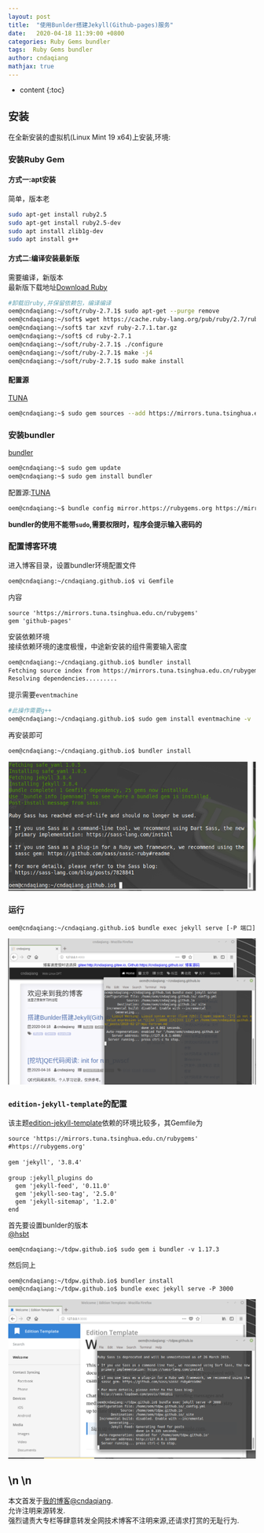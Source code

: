 ```yaml
---
layout: post
title:  "使用Bunlder搭建Jekyll(Github-pages)服务"
date:   2020-04-18 11:39:00 +0800
categories: Ruby Gems bundler
tags:  Ruby Gems bundler
author: cndaqiang
mathjax: true
---
```

* content
{:toc}









## 安装
在全新安装的虚拟机(Linux Mint 19 x64)上安装,环境:

### 安装Ruby Gem
#### 方式一:apt安装
简单，版本老
```bash
sudo apt-get install ruby2.5 
sudo apt-get install ruby2.5-dev
sudo apt install zlib1g-dev
sudo apt install g++
```

#### 方式二:编译安装最新版
需要编译，新版本<br>
最新版下载地址[Download Ruby](https://www.ruby-lang.org/en/downloads/)
```bash
#卸载旧ruby,并保留依赖包，编译编译
oem@cndaqiang:~/soft/ruby-2.7.1$ sudo apt-get --purge remove
oem@cndaqiang:~/soft$ wget https://cache.ruby-lang.org/pub/ruby/2.7/ruby-2.7.1.tar.gz
oem@cndaqiang:~/soft$ tar xzvf ruby-2.7.1.tar.gz
oem@cndaqiang:~/soft$ cd ruby-2.7.1
oem@cndaqiang:~/soft/ruby-2.7.1$ ./configure
oem@cndaqiang:~/soft/ruby-2.7.1$ make -j4
oem@cndaqiang:~/soft/ruby-2.7.1$ sudo make install
```


#### 配置源
[TUNA](https://mirror.tuna.tsinghua.edu.cn/help/rubygems/) 
```bash
oem@cndaqiang:~$ sudo gem sources --add https://mirrors.tuna.tsinghua.edu.cn/rubygems/ --remove https://rubygems.o
```

### 安装bundler
[bundler](https://bundler.io/)
```bash
oem@cndaqiang:~$ sudo gem update
oem@cndaqiang:~$ sudo gem install bundler
```
配置源:[TUNA](https://mirror.tuna.tsinghua.edu.cn/help/rubygems/) 
```bash
oem@cndaqiang:~$ bundle config mirror.https://rubygems.org https://mirrors.tuna.tsinghua.edu.cn/rubygems
```
**bundler的使用不能带`sudo`,需要权限时，程序会提示输入密码的**

### 配置博客环境
进入博客目录，设置bundler环境配置文件
```bash
oem@cndaqiang:~/cndaqiang.github.io$ vi Gemfile
```
内容
```
source 'https://mirrors.tuna.tsinghua.edu.cn/rubygems'
gem 'github-pages'
```
安装依赖环境<br>
接续依赖环境的速度极慢，中途新安装的组件需要输入密度
```bash
oem@cndaqiang:~/cndaqiang.github.io$ bundler install
Fetching source index from https://mirrors.tuna.tsinghua.edu.cn/rubygems/
Resolving dependencies.........
```
提示需要`eventmachine`
```bash
#此操作需要g++
oem@cndaqiang:~/cndaqiang.github.io$ sudo gem install eventmachine -v '1.2.7' --source 'https://mirrors.tuna.tsinghua.edu.cn/rubygems'
```
再安装即可
```bash
oem@cndaqiang:~/cndaqiang.github.io$ bundler install
```
![](/uploads/2020/04/bundler.png)

### 运行
```
oem@cndaqiang:~/cndaqiang.github.io$ bundle exec jekyll serve [-P 端口]
```
![](/uploads/2020/04/blogbun.png)


### `edition-jekyll-template`的配置
该主题[edition-jekyll-template](https://github.com/cndaqiang/edition-jekyll-template)依赖的环境比较多，其Gemfile为
```
source 'https://mirrors.tuna.tsinghua.edu.cn/rubygems'
#https://rubygems.org'

gem 'jekyll', '3.8.4'

group :jekyll_plugins do
  gem 'jekyll-feed', '0.11.0'
  gem 'jekyll-seo-tag', '2.5.0'
  gem 'jekyll-sitemap', '1.2.0'
end
```
首先要设置bunlder的版本<br>
[@hsbt](https://github.com/rbenv/rbenv/issues/1138)
```
oem@cndaqiang:~/tdpw.github.io$ sudo gem i bundler -v 1.17.3
```
然后同上
```
oem@cndaqiang:~/tdpw.github.io$ bundler install
oem@cndaqiang:~/tdpw.github.io$ bundle exec jekyll serve -P 3000
```
![](/uploads/2020/04/bund17.png)

\n
\n
------
本文首发于[我的博客@cndaqiang](https://cndaqiang.github.io/).<br>
允许注明来源转发.<br>
强烈谴责大专栏等肆意转发全网技术博客不注明来源,还请求打赏的无耻行为.
